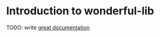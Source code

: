 # Introduction to wonderful-lib

TODO: write [great documentation](http://jacobian.org/writing/great-documentation/what-to-write/)
